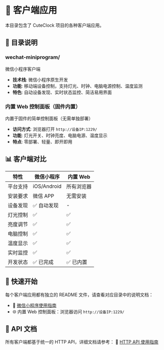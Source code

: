# 📱 客户端应用

本目录包含了 CuteClock 项目的各种客户端应用。

## 📁 目录说明

### wechat-miniprogram/

微信小程序客户端

- **技术栈**: 微信小程序原生开发
- **功能**: 移动端设备控制，支持灯光、时钟、电脑电源控制、温度监测
- **特色**: 自动设备发现、实时状态监控、简洁易用界面

### 内置 Web 控制面板（固件内置）

内置于固件的简单控制面板（无需单独部署）

- **访问方式**: 浏览器打开 `http://设备IP:1229/`
- **功能**: 灯光开关、时钟亮度、电脑电源、温度显示
- **特点**: 零部署、轻量、即开即用

## 📊 客户端对比

| 特性     | 微信小程序  | 内置 Web   |
| -------- | ----------- | ---------- |
| 平台支持 | iOS/Android | 所有浏览器 |
| 安装要求 | 微信 APP    | 无需安装   |
| 设备发现 | ✅ 自动发现 | -          |
| 灯光控制 | ✅          | ✅         |
| 亮度调节 | ✅          | ✅         |
| 电脑控制 | ✅          | ✅         |
| 温度显示 | ✅          | ✅         |
| 实时监控 | ✅          | ✅         |
| 开发状态 | ✅ 已完成   | ✅ 已内置  |

## 🚀 快速开始

每个客户端应用都有独立的 README 文件，请查看对应目录中的说明文档：

- 📱 [微信小程序使用指南](wechat-miniprogram/README.md)
- 🌐 内置 Web 控制面板：浏览器访问 `http://设备IP:1229/`

## 🔗 API 文档

所有客户端都基于统一的 HTTP API，详细文档请参考：
📖 [HTTP API 使用指南](../docs/api-usage.md)

